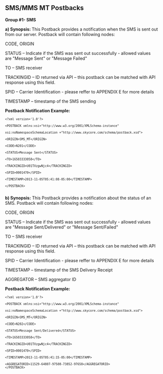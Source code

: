 <h2>SMS/MMS MT Postbacks</h2>
<p><strong>Group #1- SMS</strong></p>
<p><strong>a) Synopsis: </strong>This Postback provides a notification when the SMS is sent out from our server. Postback will contain following nodes:</p>
<p>CODE, ORIGIN</p>
<p>STATUS &#8211; Indicate if the SMS was sent out successfully - allowed values are "Message Sent" or "Message Failed"</p>
<p>TO &#8211; SMS receiver</p>
<p>TRACKINGID &#8211; ID returned via API &#8211; this postback can be matched with API response using this field.</p>
<p>SPID &#8211; Carrier Identification - please reffer to APPENDIX E for more details</p>
<p>TIMESTAMP &#8211; timestamp of the SMS sending</p>
<p><strong>Postback Notification Example:</strong></p>
<p><small><code>&lt;?xml version='1.0'?&gt;<br>
&lt;POSTBACK xmlns:xsi="http://www.w3.org/2001/XMLSchema-instance" <br>
xsi:noNamespaceSchemaLocation ="http://www.skycore.com/schema/postback.xsd"&gt;<br>
&lt;ORIGIN&gt;SMS_MT&lt;/ORIGIN&gt;<br>
&lt;CODE&gt;N201&lt;/CODE&gt;<br>
&lt;STATUS&gt;Message Sent&lt;/STATUS&gt;<br>
&lt;TO&gt;16503333058&lt;/TO&gt;<br>
&lt;TRACKINGID&gt;U01TXzgwNjc4&lt;/TRACKINGID&gt;<br>
&lt;SPID&gt;0001470&lt;/SPID&gt;<br>
&lt;TIMESTAMP&gt;2013-11-05T05:41:08-05:00&lt;/TIMESTAMP&gt;<br>
&lt;/POSTBACK&gt;<br>
</code></small></p>
<p><strong>b) Synopsis:</strong> This Postback provides a notification about the status of an SMS. Postback will contain following nodes:</p>
<p>CODE, ORIGIN</p>
<p>STATUS &#8211; Indicate if the SMS was sent out successfully - allowed values are "Message Sent/Delivered" or "Message Sent/Failed"</p>
<p>TO &#8211; SMS receiver</p>
<p>TRACKINGID &#8211; ID returned via API &#8211; this postback can be matched with API response using this field.</p>
<p>SPID &#8211; Carrier Identification - please reffer to APPENDIX E for more details</p>
<p>TIMESTAMP &#8211; timestamp of the SMS Delivery Receipt</p>
<p>AGGREGATOR &#8211; SMS aggregator ID</p>
<p><strong>Postback Notification Example:</strong></p>
<p><code><small>&lt;?xml version='1.0'?&gt;<br>
&lt;POSTBACK xmlns:xsi="http://www.w3.org/2001/XMLSchema-instance" <br>
xsi:noNamespaceSchemaLocation ="http://www.skycore.com/schema/postback.xsd"&gt;<br>
&lt;ORIGIN&gt;SMS_MT&lt;/ORIGIN&gt;<br>
&lt;CODE&gt;N202&lt;/CODE&gt;<br>
&lt;STATUS&gt;Message Sent/Delivered&lt;/STATUS&gt;<br>
&lt;TO&gt;16503333058&lt;/TO&gt;<br>
&lt;TRACKINGID&gt;U01TXzgwNjc4&lt;/TRACKINGID&gt;<br>
&lt;SPID&gt;0001470&lt;/SPID&gt;<br>
&lt;TIMESTAMP&gt;2013-11-05T05:41:15-05:00&lt;/TIMESTAMP&gt;<br>
&lt;AGGREGATORID&gt;11529-64807-97508-73852-97658&lt;/AGGREGATORID&gt;
&lt;/POSTBACK&gt;<br>
</small></code></p>
